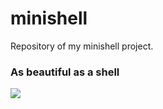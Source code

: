 # minishell
Repository of my minishell project.
### As beautiful as a shell
![](https://progress-bar.dev/100?title=Score)
